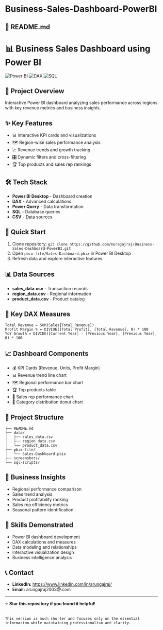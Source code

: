 # Business-Sales-Dashboard-PowerBI

## 📄 README.md
# 📊 Business Sales Dashboard using Power BI

![Power BI](https://img.shields.io/badge/Power%20BI-F2C811?style=for-the-badge&logo=powerbi&logoColor=black)
![DAX](https://img.shields.io/badge/DAX-FF6F00?style=for-the-badge&logo=microsoft&logoColor=white)
![SQL](https://img.shields.io/badge/SQL-4479A1?style=for-the-badge&logo=mysql&logoColor=white)

## 🎯 Project Overview
Interactive Power BI dashboard analyzing sales performance across regions with key revenue metrics and business insights.

## ✨ Key Features
- 📊 Interactive KPI cards and visualizations
- 🗺️ Region-wise sales performance analysis
- 📈 Revenue trends and growth tracking
- 🎛️ Dynamic filters and cross-filtering
- 🏆 Top products and sales rep rankings

## 🛠️ Tech Stack
- **Power BI Desktop** - Dashboard creation
- **DAX** - Advanced calculations
- **Power Query** - Data transformation
- **SQL** - Database queries
- **CSV** - Data sources

## 🚀 Quick Start
1. Clone repository: `git clone https://github.com/nuragajraj/Business-Sales-Dashboard-PowerBI.git`
2. Open `pbix-file/Sales-Dashboard.pbix` in Power BI Desktop
3. Refresh data and explore interactive features

## 📊 Data Sources
- **sales_data.csv** - Transaction records
- **region_data.csv** - Regional information
- **product_data.csv** - Product catalog

## 🔧 Key DAX Measures
```dax
Total Revenue = SUM(Sales[Total_Revenue])
Profit Margin % = DIVIDE([Total Profit], [Total Revenue], 0) * 100
YoY Growth = DIVIDE([Current Year] - [Previous Year], [Previous Year], 0) * 100
```

## 📈 Dashboard Components
- 💰 KPI Cards (Revenue, Units, Profit Margin)
- 📊 Revenue trend line chart
- 🗺️ Regional performance bar chart
- 🏆 Top products table
- 👥 Sales rep performance chart
- 🎂 Category distribution donut chart

## 📁 Project Structure
```
├── README.md
├── data/
│   ├── sales_data.csv
│   ├── region_data.csv
│   └── product_data.csv
├── pbix-file/
│   └── Sales-Dashboard.pbix
├── screenshots/
└── sql-scripts/
```

## 🎯 Business Insights
- Regional performance comparison
- Sales trend analysis
- Product profitability ranking
- Sales rep efficiency metrics
- Seasonal pattern identification

## 🧠 Skills Demonstrated
- Power BI dashboard development
- DAX calculations and measures
- Data modeling and relationships
- Interactive visualization design
- Business intelligence analysis

## 📞 Contact
- **LinkedIn:** https://www.linkedin.com/in/arungajraj/
- **Email:** arungajraj2003@.com
---
⭐ **Star this repository if you found it helpful!**
```

This version is much shorter and focuses only on the essential information while maintaining professionalism and clarity.
